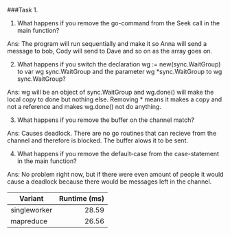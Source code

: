 ###Task 1.

1. What happens if you remove the go-command from the Seek call in the main function?

Ans: The program will run sequentially and make it so Anna will send a message to bob, Cody will send to Dave and so on as the array goes on.

2. What happens if you switch the declaration wg := new(sync.WaitGroup) to var wg sync.WaitGroup and the parameter wg *sync.WaitGroup to wg sync.WaitGroup?

Ans: wg will be an object of sync.WaitGroup and wg.done() will make the local copy to done but nothing else. Removing * means it makes a copy and not a reference and makes wg.done() not do anything.

3. What happens if you remove the buffer on the channel match?

Ans: Causes deadlock. There are no go routines that can recieve from the channel and therefore is blocked. The buffer alows it to be sent.

4. What happens if you remove the default-case from the case-statement in the main function?

Ans: No problem right now, but if there were even amount of people it would cause a deadlock because there would be messages left in the channel.

|Variant       | Runtime (ms) |
| ------------ | ------------:|
| singleworker |        28.59 |
| mapreduce    |        26.56 |
